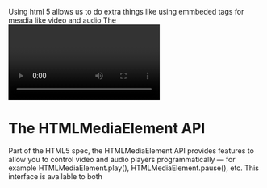 Using html 5 allows us to do extra things like using emmbeded tags for meadia like video and audio The <video> and <audio> elements


# The HTMLMediaElement API


Part of the HTML5 spec, the HTMLMediaElement API provides features to allow you to control video and audio players programmatically — for example HTMLMediaElement.play(), HTMLMediaElement.pause(), etc. This interface is available to both <audio> and <video> elements, as the features you'll want to implement are nearly identical. Let's go through an example, adding features as we go.
  